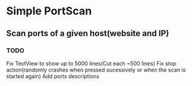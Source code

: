# Simple PortScan
## Scan ports of a given host(website and IP)

### TODO
Fix TextView to show up to 5000 lines(Cut each ~500 lines)
Fix stop action(randomly crashes when pressed sucessively or when the scan is started again)
Add ports descriptions
